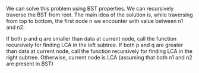 We can solve this problem using BST properties. We can recursively traverse the BST from root. The main idea of the solution is, while traversing from top to bottom, the first node n we encounter with value between n1 and n2.

If both p and q are smaller than data at current node, call the function recursively for finding LCA in the left subtree.
If both p and q are greater than data at current node, call the function recursively for finding LCA in the right subtree.
Otherwise, current node is LCA (assuming that both n1 and n2 are present in BST)
